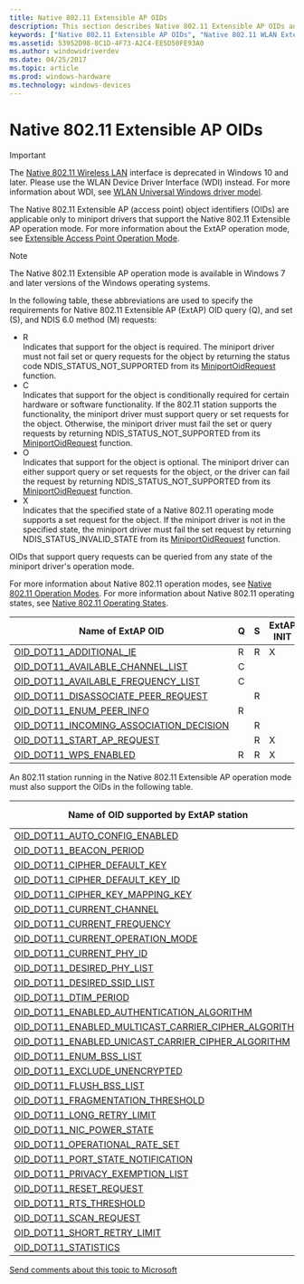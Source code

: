 ```yaml
---
title: Native 802.11 Extensible AP OIDs
description: This section describes Native 802.11 Extensible AP OIDs and their characteristics.
keywords: ["Native 802.11 Extensible AP OIDs", "Native 802.11 WLAN Extensible AP OIDs", "WDK Native 802.11 Extensible AP OIDs", "Native 802.11 Extensible AP object identifiers"]
ms.assetid: 53952D98-8C1D-4F73-A2C4-EE5D50FE93A0
ms.author: windowsdriverdev
ms.date: 04/25/2017
ms.topic: article
ms.prod: windows-hardware
ms.technology: windows-devices
---
```


# Native 802.11 Extensible AP OIDs

>[!IMPORTANT]
> The [Native 802.11 Wireless LAN](native-802-11-wireless-lan4.md) interface is deprecated in Windows 10 and later. Please use the WLAN Device Driver Interface (WDI) instead. For more information about WDI, see [WLAN Universal Windows driver model](wifi-universal-driver-model.md).

The Native 802.11 Extensible AP (access point) object identifiers (OIDs) are applicable only to miniport drivers that support the Native 802.11 Extensible AP operation mode. For more information about the ExtAP operation mode, see [Extensible Access Point Operation Mode](extensible-access-point-operation-mode.md).

>[!NOTE]
> The Native 802.11 Extensible AP operation mode is available in Windows 7 and later versions of the Windows operating systems. 

In the following table, these abbreviations are used to specify the requirements for Native 802.11 Extensible AP (ExtAP) OID query (Q), and set (S), and NDIS 6.0 method (M) requests:

- R   
Indicates that support for the object is required. The miniport driver must not fail set or query requests for the object by returning the status code NDIS_STATUS_NOT_SUPPORTED from its [MiniportOidRequest](https://msdn.microsoft.com/library/windows/hardware/ff559416) function.
- C   
Indicates that support for the object is conditionally required for certain hardware or software functionality. If the 802.11 station supports the functionality, the miniport driver must support query or set requests for the object. Otherwise, the miniport driver must fail the set or query requests by returning NDIS_STATUS_NOT_SUPPORTED from its [MiniportOidRequest](https://msdn.microsoft.com/library/windows/hardware/ff559416) function.
- O   
Indicates that support for the object is optional. The miniport driver can either support query or set requests for the object, or the driver can fail the request by returning NDIS_STATUS_NOT_SUPPORTED from its [MiniportOidRequest](https://msdn.microsoft.com/library/windows/hardware/ff559416) function.
- X   
Indicates that the specified state of a Native 802.11 operating mode supports a set request for the object. If the miniport driver is not in the specified state, the miniport driver must fail the set request by returning NDIS_STATUS_INVALID_STATE from its [MiniportOidRequest](https://msdn.microsoft.com/library/windows/hardware/ff559416) function. 

OIDs that support query requests can be queried from any state of the miniport driver's operation mode.

For more information about Native 802.11 operation modes, see [Native 802.11 Operation Modes](native-802-11-operation-modes.md). For more information about Native 802.11 operating states, see [Native 802.11 Operating States](native-802-11-operating-states.md).

| Name of ExtAP OID                                                                                                   | Q | S | ExtAP INIT | ExtAP OP |
|---                                                                                                                  |---|---|---         |---       |
| [OID_DOT11_ADDITIONAL_IE](https://msdn.microsoft.com/library/windows/hardware/ff569103)                             | R | R | X          | X        |
| [OID_DOT11_AVAILABLE_CHANNEL_LIST](https://msdn.microsoft.com/library/windows/hardware/ff569107)                    | C |   |            |          |
| [OID_DOT11_AVAILABLE_FREQUENCY_LIST](https://msdn.microsoft.com/library/windows/hardware/ff569108)                  | C |   |            |          |
| [OID_DOT11_DISASSOCIATE_PEER_REQUEST](https://msdn.microsoft.com/library/windows/hardware/ff569146)                 |   | R |            | X        | 
| [OID_DOT11_ENUM_PEER_INFO](https://msdn.microsoft.com/library/windows/hardware/ff569361)                            | R |   |            |          |
| [OID_DOT11_INCOMING_ASSOCIATION_DECISION](https://msdn.microsoft.com/library/windows/hardware/ff569379)             |   | R |            | X        |
| [OID_DOT11_START_AP_REQUEST](https://msdn.microsoft.com/library/windows/hardware/ff569418)                          |   | R | X          | X        |  
| [OID_DOT11_WPS_ENABLED](https://msdn.microsoft.com/library/windows/hardware/ff569436)                               | R | R | X          | X        |

An 802.11 station running in the Native 802.11 Extensible AP operation mode must also support the OIDs in the following table.

| Name of OID supported by ExtAP station                                                                              | Q | S | M | ExtAP INIT | ExtAP OP |
|---                                                                                                                  |---|---|---|---         |---       |
| [OID_DOT11_AUTO_CONFIG_ENABLED](https://msdn.microsoft.com/library/windows/hardware/ff569106)                       | R | R |   | X          |          |
| [OID_DOT11_BEACON_PERIOD](https://msdn.microsoft.com/library/windows/hardware/ff569109)                             | R | R |   | X          |          |
| [OID_DOT11_CIPHER_DEFAULT_KEY](https://msdn.microsoft.com/library/windows/hardware/ff569119)                        |   | C |   | X          | X        |
| [OID_DOT11_CIPHER_DEFAULT_KEY_ID](https://msdn.microsoft.com/library/windows/hardware/ff569120)                     | C | C |   | X          | X        |
| [OID_DOT11_CIPHER_KEY_MAPPING_KEY](https://msdn.microsoft.com/library/windows/hardware/ff569121)                    |   | C |   | X          | X        |
| [OID_DOT11_CURRENT_CHANNEL](https://msdn.microsoft.com/library/windows/hardware/ff569127)                           | C | C |   | X          | X        |
| [OID_DOT11_CURRENT_FREQUENCY](https://msdn.microsoft.com/library/windows/hardware/ff569130)                         | C | C |   | X          | X        |
| [OID_DOT11_CURRENT_OPERATION_MODE](https://msdn.microsoft.com/library/windows/hardware/ff569132)                    | R | R |   | X          |          |
| [OID_DOT11_CURRENT_PHY_ID](https://msdn.microsoft.com/library/windows/hardware/ff569135)                            | R | R |   | X          | X        |
| [OID_DOT11_DESIRED_PHY_LIST](https://msdn.microsoft.com/library/windows/hardware/ff569144)                          | R | R |   | X          |          |
| [OID_DOT11_DESIRED_SSID_LIST](https://msdn.microsoft.com/library/windows/hardware/ff569145)                         | R | R |   | X          |          |
| [OID_DOT11_DTIM_PERIOD](https://msdn.microsoft.com/library/windows/hardware/ff569152)                               | R | O |   |            |          |
| [OID_DOT11_ENABLED_AUTHENTICATION_ALGORITHM](https://msdn.microsoft.com/library/windows/hardware/ff569356)          | R | R |   | X          |          |
| [OID_DOT11_ENABLED_MULTICAST_CARRIER_CIPHER_ALGORITHM](https://msdn.microsoft.com/library/windows/hardware/ff569357)| C | C |   | X          |          |
| [OID_DOT11_ENABLED_UNICAST_CARRIER_CIPHER_ALGORITHM](https://msdn.microsoft.com/library/windows/hardware/ff569358)  | C | C |   | X          |          |
| [OID_DOT11_ENUM_BSS_LIST](https://msdn.microsoft.com/library/windows/hardware/ff569360)                             |   |   | R |            |          |
| [OID_DOT11_EXCLUDE_UNENCRYPTED](https://msdn.microsoft.com/library/windows/hardware/ff569365)                       | C | C |   | X          |          |
| [OID_DOT11_FLUSH_BSS_LIST](https://msdn.microsoft.com/library/windows/hardware/ff569367)                            |   | R |   | X          | X        |
| [OID_DOT11_FRAGMENTATION_THRESHOLD](https://msdn.microsoft.com/library/windows/hardware/ff569368)                   | R | R |   | X          | X        |
| [OID_DOT11_LONG_RETRY_LIMIT](https://msdn.microsoft.com/library/windows/hardware/ff569380)                          | R | R |   | X          | X        |
| [OID_DOT11_NIC_POWER_STATE](https://msdn.microsoft.com/library/windows/hardware/ff569392)                           | R | R |   | X          |          |
| [OID_DOT11_OPERATIONAL_RATE_SET](https://msdn.microsoft.com/library/windows/hardware/ff569395)                      | R | R |   | X          |          |
| [OID_DOT11_PORT_STATE_NOTIFICATION](https://msdn.microsoft.com/library/windows/hardware/ff569401)                   |   | O |   | X          | X        |
| [OID_DOT11_PRIVACY_EXEMPTION_LIST](https://msdn.microsoft.com/library/windows/hardware/ff569404)                    | C | C |   | X          |          |
| [OID_DOT11_RESET_REQUEST](https://msdn.microsoft.com/library/windows/hardware/ff569409)                             |   |   | R | X          | X        |
| [OID_DOT11_RTS_THRESHOLD](https://msdn.microsoft.com/library/windows/hardware/ff569411)                             | R | R |   | X          | X        |
| [OID_DOT11_SCAN_REQUEST](https://msdn.microsoft.com/library/windows/hardware/ff569413)                              |   | R |   | X          | X        |
| [OID_DOT11_SHORT_RETRY_LIMIT](https://msdn.microsoft.com/library/windows/hardware/ff569415)                         | R | R |   | X          | X        |
| [OID_DOT11_STATISTICS](https://msdn.microsoft.com/library/windows/hardware/ff569420)                                | R |   |   |            |          |

[Send comments about this topic to Microsoft](mailto:wsddocfb@microsoft.com?subject=Documentation%20feedback%20%5Bp_mb\p_mb%5D:%20Planning%20your%20APN%20database%20submission%20%20RELEASE:%20%281/18/2017%29&body=%0A%0APRIVACY%20STATEMENT%0A%0AWe%20use%20your%20feedback%20to%20improve%20the%20documentation.%20We%20don't%20use%20your%20email%20address%20for%20any%20other%20purpose,%20and%20we'll%20remove%20your%20email%20address%20from%20our%20system%20after%20the%20issue%20that%20you're%20reporting%20is%20fixed.%20While%20we're%20working%20to%20fix%20this%20issue,%20we%20might%20send%20you%20an%20email%20message%20to%20ask%20for%20more%20info.%20Later,%20we%20might%20also%20send%20you%20an%20email%20message%20to%20let%20you%20know%20that%20we've%20addressed%20your%20feedback.%0A%0AFor%20more%20info%20about%20Microsoft's%20privacy%20policy,%20see%20http://privacy.microsoft.com/default.aspx. "Send comments about this topic to Microsoft")